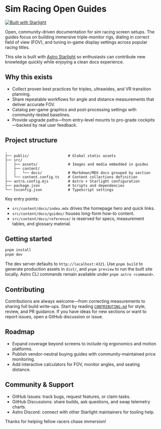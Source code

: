 # Sim Racing Open Guides

[![Built with Starlight](https://astro.badg.es/v2/built-with-starlight/tiny.svg)](https://starlight.astro.build)

Open, community-driven documentation for sim racing screen setups. The guides focus on building immersive triple-monitor rigs, dialing in correct field of view (FOV), and tuning in-game display settings across popular racing titles.

This site is built with [Astro Starlight](https://starlight.astro.build) so enthusiasts can contribute new knowledge quickly while enjoying a clean docs experience.

## Why this exists

- Collect proven best practices for triples, ultrawides, and VR transition planning.
- Share repeatable workflows for angle and distance measurements that deliver accurate FOV.
- Catalog per-game graphics and post-processing settings with community-tested baselines.
- Provide upgrade paths—from entry-level mounts to pro-grade cockpits—backed by real user feedback.

## Project structure

```
.
├── public/                  # Global static assets
├── src/
│   ├── assets/              # Images and media embedded in guides
│   ├── content/
│   │   └── docs/            # Markdown/MDX docs grouped by section
│   └── content.config.ts    # Content collections definition
├── astro.config.mjs         # Astro + Starlight configuration
├── package.json             # Scripts and dependencies
└── tsconfig.json            # TypeScript settings
```

Key entry points:

- `src/content/docs/index.mdx` drives the homepage hero and quick links.
- `src/content/docs/guides/` houses long-form how-to content.
- `src/content/docs/reference/` is reserved for specs, measurement tables, and glossary material.

## Getting started

```bash
pnpm install
pnpm dev
```

The dev server defaults to `http://localhost:4321`. Use `pnpm build` to generate production assets in `dist/`, and `pnpm preview` to run the built site locally. Astro CLI commands remain available under `pnpm astro <command>`.

## Contributing

Contributions are always welcome—from correcting measurements to sharing full build write-ups. Start by reading [`CONTRIBUTING.md`](./CONTRIBUTING.md) for style, review, and PR guidance. If you have ideas for new sections or want to report issues, open a GitHub discussion or issue.

## Roadmap

- Expand coverage beyond screens to include rig ergonomics and motion platforms.
- Publish vendor-neutral buying guides with community-maintained price monitoring.
- Add interactive calculators for FOV, monitor angles, and seating distance.

## Community & Support

- GitHub Issues: track bugs, request features, or claim tasks.
- GitHub Discussions: share builds, ask questions, and swap telemetry charts.
- Astro Discord: connect with other Starlight maintainers for tooling help.

Thanks for helping fellow racers chase immersion!
